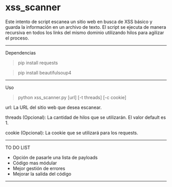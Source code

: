 # xss_scanner

Este intento de script escanea un sitio web en busca de XSS básico y guarda la información en un archivo de texto. El script se ejecuta de manera recursiva en todos los links del mismo dominio utilizando hilos para agilizar el proceso. 

------------------------------------

Dependencias

> pip install requests

> pip install beautifulsoup4

------------------------------------

Uso

> python xss_scanner.py [url] [-t threads] [-c cookie]

url: La URL del sitio web que desea escanear.

threads (Opcional): La cantidad de hilos que se utilizarán. El valor default es 1.

cookie (Opcional): La cookie que se utilizará para los requests.



------------------------------------
TO DO LIST
* Opción de pasarle una lista de payloads
* Código mas módular
* Mejor gestión de errores
* Mejorar la salida del código
------------------------------------
